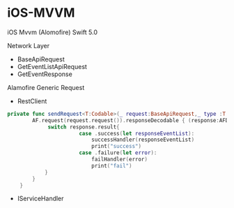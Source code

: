 # iOS-MVVM
iOS Mvvm (Alomofire) Swift 5.0


Network Layer
* BaseApiRequest
* GetEventListApiRequest
* GetEventResponse

 Alamofire Generic Request 
* RestClient

```Swift   
private func sendRequest<T:Codable>(_ request:BaseApiRequest,_ type :T.Type,successHandler:@escaping(T)->(),failHandler:@escaping(Error)->()){
        AF.request(request.request()).responseDecodable { (response:AFDataResponse<T>) in
             switch response.result{
                       case .success(let responseEventList):
                           successHandler(responseEventList)
                           print("success")
                       case .failure(let error):
                           failHandler(error)
                           print("fail")
            }
        }
    }
 ```
* IServiceHandler


